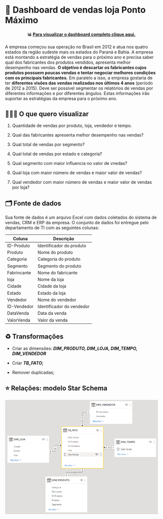 
<h1> 🏪 Dashboard de vendas loja Ponto Máximo </h1>

<h4 align="center"> 📊 <a href = "" > Para visualizar o dashboard completo clique aqui. </a></h4>

<p> A empresa começou sua operação no Brasil em 2012 e atua nos quatro estados da região sudeste
mais os estados do Paraná e Bahia.
A empresa está montando a estratégia de vendas para o próximo ano e precisa saber qual
dos fabricantes dos produtos vendidos, apresenta melhor desempenho nas vendas. <b>O objetivo é
descartar os fabricantes cujos produtos possuem poucas vendas e tentar negociar melhores condições com os principais fabricantes.</b>
Em paralelo a isso, a empresa gostaria de ter <b>diferentes visões das vendas realizadas nos
últimos 4 anos</b> (período de 2012 a 2015). Deve ser possível segmentar os relatórios de vendas
por diferentes informações e por diferentes ângulos. Estas informações irão suportar as
estratégias da empresa para o próximo ano.
</p>

## 🕵🏽‍♀️ O que quero visualizar

1. Quantidade de vendas por produto, loja, vendedor e tempo.

2. Qual das fabricantes apresenta melhor desempenho nas vendas?

3. Qual total de vendas por segmento?

4. Qual total de vendas por estado e categoria?


5. Qual segmento com maior influencia no valor de vnedas?

6. Qual loja com maior número de vendas e maior valor de vendas?

7. Qual vendedor com maior número de vendas e maior valor de vendas por loja? 

## 🗂️ Fonte de dados

Sua fonte de dados é um arquivo Excel com dados coletados do sistema de vendas, CRM
e ERP da empresa. O conjunto de dados foi entregue pelo departamento de TI com as seguintes
colunas:


Coluna | Descrição
--- | ---
ID-Produto | Identificador do produto
Produto | Nome do produto
Categoria | Categoria do produto
Segmento | Segmento do produto
Fabrincante | Nome do fabricante
loja | Nome da loja
Cidade | Cidade da loja
Estado | Estado da loja
Vendedor | Nome do vendedor
ID-Vendedor | Identificador do vendedor
DataVenda | Data da venda
ValorVenda | Valor da venda


## ♻️ Transformações

- Criar as dimensões: <b>*DIM_PRODUTO, DIM_LOJA, DIM_TEMPO, DIM_VENDEDOR*</b>

- Criar <b>*TB_FATO;*</b>

- Remover duplicadas;



## ⭐ Relações: modelo Star Schema

<p align="center">
    <img src="img/relacoe.png">
</p>

